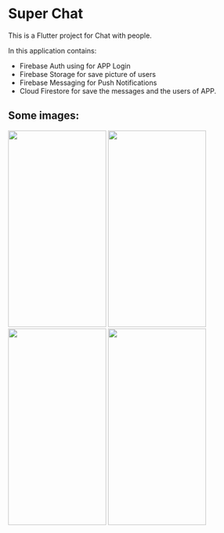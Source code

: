 # Super Chat

This is a Flutter project for Chat with people.

In this application contains:
- Firebase Auth using for APP Login
- Firebase Storage for save picture of users
- Firebase Messaging for Push Notifications
- Cloud Firestore for save the messages and the users of APP.

## Some images:
<img src="https://user-images.githubusercontent.com/23016117/131764098-4506af6f-bf14-4cf6-83a9-e0434df3881a.png" width="200" height="400"/>
<img src="https://user-images.githubusercontent.com/23016117/131764091-3ce69514-bb8a-43d7-8e17-3ae1710aa873.png" width="200" height="400"/>
<img src="https://user-images.githubusercontent.com/23016117/131764103-d40da150-1061-4fad-a62d-faca77600d6b.png" width="200" height="400"/>
<img src="https://user-images.githubusercontent.com/23016117/131764101-e4d3c406-88cd-44e2-830e-0cf73cce7de3.png" width="200" height="400"/>


